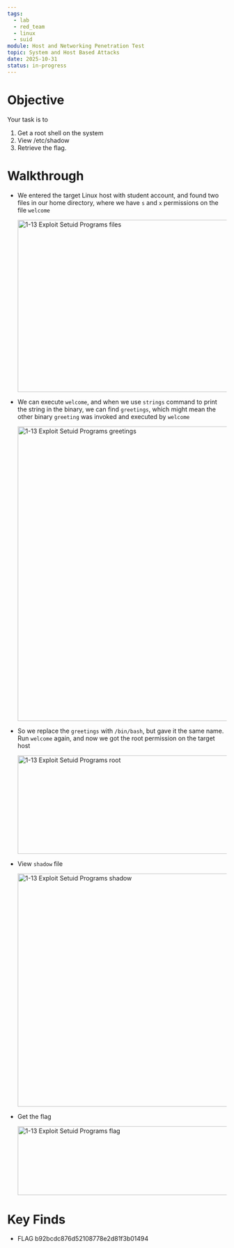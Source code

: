```yaml
---
tags:
  - lab
  - red_team
  - linux
  - suid
module: Host and Networking Penetration Test
topic: System and Host Based Attacks
date: 2025-10-31
status: in-progress
---
```

# Objective

Your task is to

1. Get a root shell on the system
2. View /etc/shadow
3. Retrieve the flag.

# Walkthrough

- We entered the target Linux host with student account, and found two files in our home directory, where we have `s` and `x` permissions on the file `welcome`

  <img width="1476" height="395" alt="1-13  Exploit Setuid Programs files" src="https://github.com/user-attachments/assets/c550f8b6-7dd9-4ef2-a5f9-36fdf9af3132" />

- We can execute `welcome`, and when we use `strings` command to print the string in the binary, we can find `greetings`, which might mean the other binary `greeting` was invoked and executed by `welcome`

  <img width="838" height="676" alt="1-13  Exploit Setuid Programs greetings" src="https://github.com/user-attachments/assets/dfac68ef-3e82-4f02-a927-5cb83744e0d8" />

- So we replace the `greetings` with `/bin/bash`, but gave it the same name. Run `welcome` again, and now we got the root permission on the target host

  <img width="691" height="226" alt="1-13  Exploit Setuid Programs root" src="https://github.com/user-attachments/assets/7630be39-470b-459e-ace2-5ffc29e57248" />

- View `shadow` file

  <img width="887" height="535" alt="1-13  Exploit Setuid Programs shadow" src="https://github.com/user-attachments/assets/c7159fb5-c670-4057-9ef9-7eca5b7bd64f" />

- Get the flag

  <img width="486" height="158" alt="1-13  Exploit Setuid Programs flag" src="https://github.com/user-attachments/assets/4858352f-c73b-4229-b7eb-4a6390e05f68" />

# Key Finds

- FLAG b92bcdc876d52108778e2d81f3b01494
